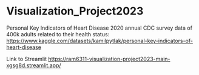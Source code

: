 # Visualization_Project2023
Personal Key Indicators of Heart Disease
2020 annual CDC survey data of 400k adults related to their health status:
https://www.kaggle.com/datasets/kamilpytlak/personal-key-indicators-of-heart-disease

Link to Streamlit https://ram6311-visualization-project2023-main-xgsg8d.streamlit.app/
